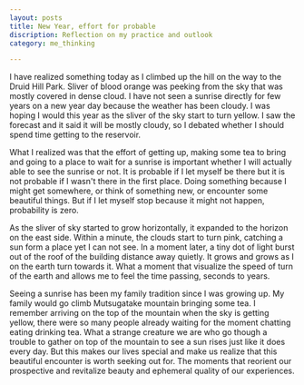 ```yaml
---
layout: posts
title: New Year, effort for probable
discription: Reflection on my practice and outlook 
category: me_thinking

---
```



I have realized something today as I climbed up the hill on the way to the Druid Hill Park. Sliver of blood orange was peeking from the sky that was mostly covered in dense cloud. I have not seen a sunrise directly for few years on a new year day because the weather has been cloudy. I was hoping I would this year as the sliver of the sky start to turn yellow. I saw the forecast and it said it will be mostly cloudy, so I debated whether I should spend time getting to the reservoir. 


What I realized was that the effort of getting up, making some tea to bring and going to a place to wait for a sunrise is important whether I will actually able to see the sunrise or not. It is probable if I let myself be there but it is not probable if I wasn't there in the first place. Doing something because I might get somewhere, or think of something new, or encounter some beautiful things. But if I let myself stop because it might not happen, probability is zero. 


As the sliver of sky started to grow horizontally, it expanded to the horizon on the east side. Within a minute, the clouds start to turn pink, catching a sun form a place yet I can not see. In a moment later, a tiny dot of light burst out of the roof of the building distance away quietly. It grows and grows as I on the earth turn towards it. What a moment that visualize the speed of turn of the earth and allows me to feel the time passing, seconds to years. 


Seeing a sunrise has been my family tradition since I was growing up. My family would go climb Mutsugatake mountain bringing some tea. I remember arriving on the top of the mountain when the sky is getting yellow, there were so many people already waiting for the moment chatting eating drinking tea. What a strange creature we are who go though a trouble to gather on top of the mountain to see a sun rises just like it does every day. But this makes our lives special and make us realize that this beautiful encounter is worth seeking out for. The moments that reorient our prospective and revitalize beauty and ephemeral quality of our experiences. 
